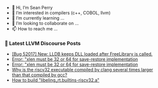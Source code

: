 - 👋 Hi, I’m Sean Perry
- 👀 I’m interested in compilers (c++, COBOL, llvm)
- 🌱 I’m currently learning ...
- 💞️ I’m looking to collaborate on ...
- 📫 How to reach me ...

<!---
s66perry/s66perry is a ✨ special ✨ repository because its `README.md` (this file) appears on your GitHub profile.
You can click the Preview link to take a look at your changes.
--->
### 📕 Latest LLVM Discourse Posts

<!-- DISCOURSE-LLVM:START -->
- [[Bug 52017] New: LLDB keeps DLL loaded after FreeLibrary is called.](https://discourse.llvm.org/t/bug-52017-new-lldb-keeps-dll-loaded-after-freelibrary-is-called/59016#post_6)
- [Error: &quot;xlen must be 32 or 64 for save-restore implementation](https://discourse.llvm.org/t/error-xlen-must-be-32-or-64-for-save-restore-implementation/67141#post_7)
- [Error: &quot;xlen must be 32 or 64 for save-restore implementation](https://discourse.llvm.org/t/error-xlen-must-be-32-or-64-for-save-restore-implementation/67141#post_6)
- [Why is the riscv32 executable compiled by clang several times larger than that compiled by gcc?](https://discourse.llvm.org/t/why-is-the-riscv32-executable-compiled-by-clang-several-times-larger-than-that-compiled-by-gcc/67199#post_1)
- [How to build &quot;libeling_rt.builtins-riscv32.a&quot;](https://discourse.llvm.org/t/how-to-build-libeling-rt-builtins-riscv32-a/67142#post_3)
<!-- DISCOURSE-LLVM:END -->
